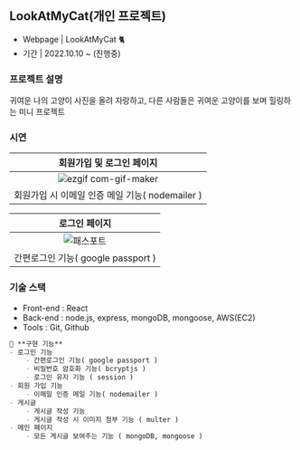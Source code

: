## LookAtMyCat(개인 프로젝트)
- Webpage | LookAtMyCat 🐈
- 기간 | 2022.10.10 ~ (진행중)

### 프로젝트 설명
귀여운 나의 고양이 사진을 올려 자랑하고, 다른 사람들은 귀여운 고양이를 보며 힐링하는 미니 프로젝트

### 시연 
|회원가입 및 로그인 페이지|
|:--:|
|![ezgif com-gif-maker](https://user-images.githubusercontent.com/92668655/196136918-38d4e2dd-d67e-4335-9427-39278eb02398.gif)|
|회원가입 시 이메일 인증 메일 기능( nodemailer )|

|로그인 페이지|
|:--:|
|![패스포트](https://user-images.githubusercontent.com/92668655/196138166-b03b4d44-b2dd-492d-8d91-9d57bf00a6c9.gif)|
|간편로그인 기능( google passport )|


### 기술 스택 
- Front-end : React
- Back-end : node.js, express, mongoDB, mongoose, AWS(EC2)
- Tools : Git, Github

```markdown
💜 **구현 기능**
- 로그인 기능
    - 간편로그인 기능( google passport )
    - 비밀번호 암호화 기능( bcryptjs )
    - 로그인 유지 기능 ( session )
- 회원 가입 기능
    - 이메일 인증 메일 기능( nodemailer )
- 게시글
    - 게시글 작성 기능
    - 게시글 작성 시 이미지 첨부 기능 ( multer )
- 메인 페이지
    - 모든 게시글 보여주는 기능 ( mongoDB, mongoose )
```
